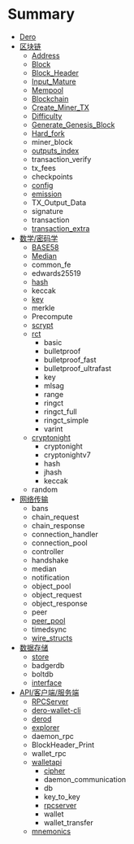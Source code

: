 # Summary

* [Dero](README.md)
* [区块链](chapter1.md)
  * [Address](apike-hu-duan/address.md)
  * [Block](chapter1/block.md)
  * [Block\_Header](chapter1/blockheader.md)
  * [Input\_Mature](chapter1/inputmature.md)
  * [Mempool](chapter1/mempool.md)
  * [Blockchain](chapter1/blockchain.md)
  * [Create\_Miner\_TX](chapter1/createminer-tx.md)
  * [Difficulty](apike-hu-duan/difficulty.md)
  * [Generate\_Genesis\_Block](chapter1/generategenesis-block.md)
  * [Hard\_fork](chapter1/hardfork.md)
  * miner\_block
  * [outputs\_index](chapter1/outputsindex.md)
  * transaction\_verify
  * tx\_fees
  * checkpoints
  * [config](chapter1/config.md)
  * [emission](chapter1/emission.md)
  * TX\_Output\_Data
  * signature
  * transaction
  * [transaction\_extra](chapter1/transactionextra.md)
* [数学/密码学](shu-5b66-mi-ma-xue.md)
  * [BASE58](shu-5b66-mi-ma-xue/base58.md)
  * [Median](shu-5b66-mi-ma-xue/median.md)
  * common\_fe
  * edwards25519
  * [hash](shu-5b66-mi-ma-xue/hash.md)
  * keccak
  * [key](shu-5b66-mi-ma-xue/key.md)
  * merkle
  * Precompute
  * [scrypt](shu-5b66-mi-ma-xue/scrypt.md)
  * [rct](shu-5b66-mi-ma-xue/rct.md)
    * basic
    * bulletproof
    * bulletproof\_fast
    * bulletproof\_ultrafast
    * key
    * mlsag
    * range
    * ringct
    * ringct\_full
    * ringct\_simple
    * varint
  * [cryptonight](shu-5b66-mi-ma-xue/cryptonight.md)
    * cryptonight
    * cryptonightv7
    * hash
    * jhash
    * keccak
  * random
* [网络传输](wang-luo-chuan-shu.md)
  * bans
  * chain\_request
  * chain\_response
  * connection\_handler
  * connection\_pool
  * controller
  * handshake
  * median
  * notification
  * object\_pool
  * object\_request
  * object\_response
  * peer
  * [peer\_pool](wang-luo-chuan-shu/peerpool.md)
  * timedsync
  * [wire\_structs](wang-luo-chuan-shu/wirestructs.md)
* [数据存储](shu-ju-cun-chu.md)
  * [store](shu-ju-cun-chu/store.md)
  * badgerdb
  * boltdb
  * [interface](shu-ju-cun-chu/interface.md)
* [API/客户端/服务端](apike-hu-duan.md)
  * [RPCServer](apike-hu-duan/rpcserver.md)
  * [dero-wallet-cli](apike-hu-duan/dero-wallet-cli.md)
  * [derod](apike-hu-duan/derod.md)
  * [explorer](apike-hu-duan/explorer.md)
  * daemon\_rpc
  * BlockHeader\_Print
  * wallet\_rpc
  * [walletapi](apike-hu-duan/walletapi.md)
    * [cipher](apike-hu-duan/walletapi/cipher.md)
    * daemon\_communication
    * db
    * key\_to\_key
    * [rpcserver](apike-hu-duan/walletapi/rpcserver.md)
    * wallet
    * wallet\_transfer
  * [mnemonics](apike-hu-duan/mnemonics.md)

